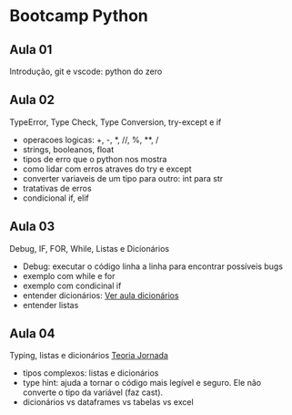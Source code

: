 # Bootcamp Python

## Aula 01
Introdução, git e vscode: python do zero

## Aula 02
TypeError, Type Check, Type Conversion, try-except e if

* operacoes logicas: +, -, *, //, %, **, /
* strings, booleanos, float
* tipos de erro que o python nos mostra
* como lidar com erros atraves do try e except
* converter variaveis de um tipo para outro: int para str
* tratativas de erros
* condicional if, elif

## Aula 03
Debug, IF, FOR, While, Listas e Dicionários

* Debug: executar o código linha a linha para encontrar possíveis bugs
* exemplo com while e for
* exemplo com condicinal if
* entender dicionários: [Ver aula dicionários](https://www.youtube.com/watch?v=ZWj8o692qGY)
* entender listas

## Aula 04
Typing, listas e dicionários
[Teoria Jornada](https://github.com/lvgalvao/data-engineering-roadmap/tree/main/Bootcamp%20-%20Python%20para%20dados/aula04)

* tipos complexos: listas e dicionários
* type hint: ajuda a tornar o código mais legível e seguro. Ele não converte o tipo da variável (faz cast).
* dicionários vs dataframes vs tabelas vs excel